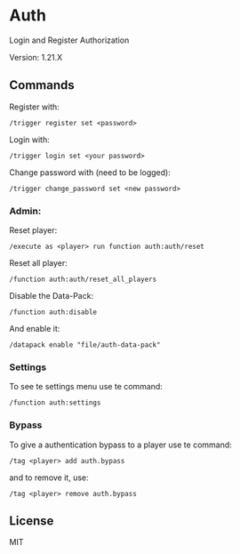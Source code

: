 # Auth

Login and Register Authorization

Version: 1.21.X

## Commands

Register with:

```mcfunction
/trigger register set <password>
```

Login with:

```mcfunction
/trigger login set <your password>
```

Change password with (need to be logged):

```mcfunction
/trigger change_password set <new password>
```

### Admin:

Reset player:

```mcfunction
/execute as <player> run function auth:auth/reset
```

Reset all player:

```mcfunction
/function auth:auth/reset_all_players
```

Disable the Data-Pack:

```mcfunction
/function auth:disable
```

And enable it:

```mcfunction
/datapack enable "file/auth-data-pack"
```

### Settings

To see te settings menu use te command:

```mcfunction
/function auth:settings
```

### Bypass

To give a authentication bypass to a player use te command:

```mcfunction
/tag <player> add auth.bypass
```

and to remove it, use:

```mcfunction
/tag <player> remove auth.bypass
```

## License

MIT